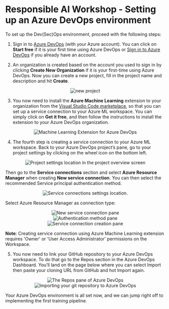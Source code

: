 # Responsible AI Workshop - Setting up an Azure DevOps environment 

To set up the Dev(Sec)Ops environment, proceed with the following steps: 

1. Sign in to [Azure DevOps](https://azure.microsoft.com/en-us/services/devops/?nav=min) (with your Azure account). You can click on **Start free** if it is your first time using Azure DevOps or [Sign in to Azure DevOps](https://go.microsoft.com/fwlink/?LinkId=2014676&githubsi=true&clcid=0x409&WebUserId=50395eaee24b4a028eaf6120cb6392cc) if you already have an account. 

2. An organization is created based on the account you used to sign in by clicking **Create New Organization** if it is your first-time using Azure DevOps. Now you can create a new project, fill in the project name and description and hit **Create**. 

 <div style="text-align: center;">
        <img src="Images/6.1.png" alt="new project" >
    </div>

3. You now need to install the **Azure Machine Learning** extension to your organization from the [Visual Studio Code marketplace](https://marketplace.visualstudio.com/items?itemName=ms-air-aiagility.vss-services-azureml), so that you can set up a service connection to your Azure ML workspace. You can simply click on **Get it free**, and then follow the instructions to install the extension to your Azure DevOps organization. 

  <div style="text-align: center;">
        <img src="Images/6.2.png" alt="Machine Learning Extension for Azure DevOps">
    </div>

4. The fourth step is creating a service connection to your Azure ML workspace. Back to your Azure DevOps project’s pane, go to your project settings by clicking on the wheel icon on the bottom left. 

<div style="text-align: center;">
        <img src="Images/6.3.png" alt="Project settings location in the project overview screen">
    </div>

Then go to the **Service connections** section and select **Azure Resource Manager** when creating **New service connection**. You can then select the recommended Service principal authentication method. 

<div style="text-align: center;">
        <img src="Images/6.4.png" alt="Service connections settings location. ">
    </div>
 
Select Azure Resource Manager as connection type: 

<div style="text-align: center;">
        <img src="Images/6.5.png" alt="New service connection pane">
    </div>

<div style="text-align: center;">
        <img src="Images/6.6.png" alt="Authentication method pane">
    </div>

<div style="text-align: center;">
        <img src="Images/6.7.png" alt="Service connection creation pane">
    </div>
  

**Note**: Creating service connection using Azure Machine Learning extension requires 'Owner' or 'User Access Administrator' permissions on the Workspace. 

5. You now need to link your GitHub repository to your Azure DevOps workspace. To do that go to the Repos section in the Azure DevOps Dashboard. You’ll land on the page below where you can select Import then paste your cloning URL from GitHub and hot Import again. 

 <div style="text-align: center;">
        <img src="Images/6.8.png" alt="The Repos pane of Azure DevOps">
    </div>

<div style="text-align: center;">
        <img src="Images/6.9.png" alt="Importing your git repository to Azure DevOps">
    </div>

Your Azure DevOps environment is all set now, and we can jump right off to implementing the first training pipeline. 
